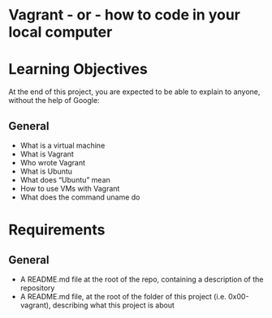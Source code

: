 # Vagrant - or - how to code in your local computer
# Learning Objectives
 At the end of this project, you are expected to be able to explain to anyone, without the help of Google:

## General

* What is a virtual machine
* What is Vagrant
* Who wrote Vagrant
* What is Ubuntu
* What does “Ubuntu” mean
* How to use VMs with Vagrant
* What does the command uname do
# Requirements
## General
* A README.md file at the root of the repo, containing a description of the repository
* A README.md file, at the root of the folder of this project (i.e. 0x00-vagrant), describing what this project is about

